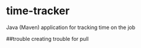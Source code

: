 # time-tracker
Java (Maven) application for tracking time on the job

##trouble
creating trouble for pull

